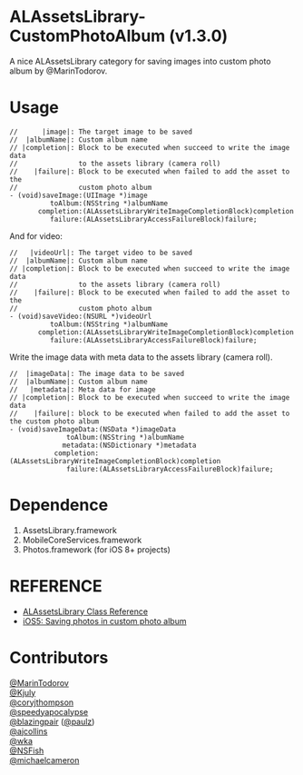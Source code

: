 ALAssetsLibrary-CustomPhotoAlbum (v1.3.0)
=========================================

A nice ALAssetsLibrary category for saving images into custom photo album by @MarinTodorov.

# Usage

    //      |image|: The target image to be saved
    //  |albumName|: Custom album name
    // |completion|: Block to be executed when succeed to write the image data
    //               to the assets library (camera roll)
    //    |failure|: Block to be executed when failed to add the asset to the
    //               custom photo album
    - (void)saveImage:(UIImage *)image
              toAlbum:(NSString *)albumName
           completion:(ALAssetsLibraryWriteImageCompletionBlock)completion
              failure:(ALAssetsLibraryAccessFailureBlock)failure;

And for video:

    //   |videoUrl|: The target video to be saved
    //  |albumName|: Custom album name
    // |completion|: Block to be executed when succeed to write the image data
    //               to the assets library (camera roll)
    //    |failure|: Block to be executed when failed to add the asset to the
    //               custom photo album
    - (void)saveVideo:(NSURL *)videoUrl
              toAlbum:(NSString *)albumName
           completion:(ALAssetsLibraryWriteImageCompletionBlock)completion
              failure:(ALAssetsLibraryAccessFailureBlock)failure;

Write the image data with meta data to the assets library (camera roll).
    
    //  |imageData|: The image data to be saved
    //  |albumName|: Custom album name
    //   |metadata|: Meta data for image
    // |completion|: Block to be executed when succeed to write the image data
    //    |failure|: block to be executed when failed to add the asset to the custom photo album
    - (void)saveImageData:(NSData *)imageData
                  toAlbum:(NSString *)albumName
                 metadata:(NSDictionary *)metadata
               completion:(ALAssetsLibraryWriteImageCompletionBlock)completion
                  failure:(ALAssetsLibraryAccessFailureBlock)failure;

# Dependence

  1. AssetsLibrary.framework
  2. MobileCoreServices.framework
  3. Photos.framework (for iOS 8+ projects)


# REFERENCE

- [ALAssetsLibrary Class Reference][1]  
- [iOS5: Saving photos in custom photo album][2]


# Contributors

[@MarinTodorov](http://www.touch-code-magazine.com/about/)  
[@Kjuly](https://github.com/Kjuly)  
[@coryjthompson](https://github.com/coryjthompson)  
[@speedyapocalypse](https://github.com/speedyapocalypse)  
[@blazingpair](https://github.com/blazingpair) ([@paulz](https://github.com/paulz))  
[@ajcollins](https://github.com/ajcollins)  
[@wka](https://github.com/wka)  
[@NSFish](https://github.com/NSFish)  
[@michaelcameron](https://github.com/michaelcameron)  


[1]: http://developer.apple.com/library/ios/#documentation/AssetsLibrary/Reference/ALAssetsLibrary_Class/Reference/Reference.html#//apple_ref/occ/instm/ALAssetsLibrary/addAssetsGroupAlbumWithName:resultBlock:failureBlock:
[2]: http://www.touch-code-magazine.com/ios5-saving-photos-in-custom-photo-album-category-for-download/
